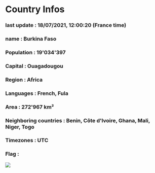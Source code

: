 # Country  Infos
### last update : 18/07/2021, 12:00:20 (France time)

### name : Burkina Faso
### Population : 19'034'397
### Capital : Ouagadougou
### Region : Africa
### Languages : French, Fula
### Area : 272'967 km²
### Neighboring countries : Benin, Côte d'Ivoire, Ghana, Mali, Niger, Togo
### Timezones : UTC

### Flag :
![](https://restcountries.eu/data/bfa.svg)